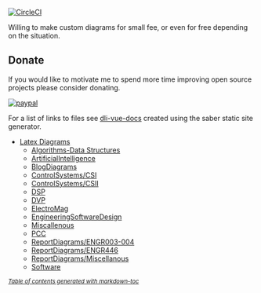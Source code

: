[![CircleCI](https://circleci.com/gh/FriendlyUser/LatexDiagrams/tree/master.svg?style=svg)](https://circleci.com/gh/FriendlyUser/LatexDiagrams/tree/master)

Willing to make custom diagrams for small fee, or even for free depending on the situation.

## Donate
If you would like to motivate me to spend more time improving open source projects please consider donating.

[![paypal](https://www.paypalobjects.com/en_US/i/btn/btn_donateCC_LG.gif)](https://www.paypal.com/cgi-bin/webscr?cmd=_donations&business=Z6M6Y83D3URSU&item_name=Motivating+me+to+continue+to+produce+open+source+projects&currency_code=CAD)


For a list of links to files see [dli-vue-docs](https://friendlyuser.github.io/dli-vue-docs/) created using the saber static site generator.


- [Latex Diagrams](#latex-diagrams)
  * [Algorithms-Data Structures](#algds)
  * [ArtificialIntelligence](#artificialintelligence)
  * [BlogDiagrams](#blogdiagrams)
  * [ControlSystems/CSI](#csi)
  * [ControlSystems/CSII](#csii)
  * [DSP](#dsp)
  * [DVP](#dvp)
  * [ElectroMag](#electromag)
  * [EngineeringSoftwareDesign](#engineeringsoftwaredesign)
  * [Miscallenous](#miscallenous)
  * [PCC](#pcc)
  * [ReportDiagrams/ENGR003-004](#reportdiagramsengr003-004)
  * [ReportDiagrams/ENGR446](#reportdiagramsengr446)
  * [ReportDiagrams/Miscellanous](#reportdiagramsmiscellanous)
  * [Software](#software)

<small><i><a href='http://ecotrust-canada.github.io/markdown-toc/'>Table of contents generated with markdown-toc</a></i></small>
